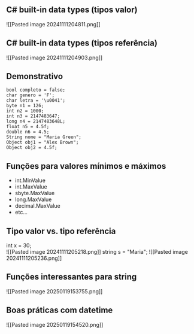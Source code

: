 
## C# built-in data types (tipos valor)

![[Pasted image 20241111204811.png]]

## C# built-in data types (tipos referência)

![[Pasted image 20241111204903.png]]

## Demonstrativo

```
bool completo = false; 
char genero = 'F'; 
char letra = '\u0041'; 
byte n1 = 126; 
int n2 = 1000; 
int n3 = 2147483647; 
long n4 = 2147483648L; 
float n5 = 4.5f; 
double n6 = 4.5; 
String nome = "Maria Green"; 
Object obj1 = "Alex Brown"; 
Object obj2 = 4.5f;
```

## Funções para valores mínimos e máximos

- int.MinValue 
- int.MaxValue 
- sbyte.MaxValue 
- long.MaxValue 
- decimal.MaxValue 
- etc...

## Tipo valor vs. tipo referência

int x = 30;                                                         
![[Pasted image 20241111205218.png]]
string s = "Maria";
![[Pasted image 20241111205236.png]]

## Funções interessantes para string
![[Pasted image 20250119153755.png]]

## Boas práticas com datetime
![[Pasted image 20250119154520.png]]